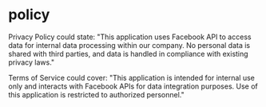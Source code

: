 # policy

Privacy Policy could state:
"This application uses Facebook API to access data for internal data processing within our company. No personal data is shared with third parties, and data is handled in compliance with existing privacy laws."

Terms of Service could cover:
"This application is intended for internal use only and interacts with Facebook APIs for data integration purposes. Use of this application is restricted to authorized personnel."
